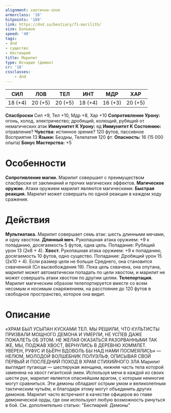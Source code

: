 ```yaml
---
alignment: хаотично-злое
armorclass: '18'
hitpoints: '189'
link: https://dnd.su/bestiary/71-marilith/
size: Большое
speed: '40'
tags:
- dnd
- существо
- бестиарий
title: Марилит
type: Исчадие (демон)
cr: '16'
cssclasses:
    - dnd
---
```



| СИЛ | ЛОВ | ТЕЛ | ИНТ | МДР | ХАР |
|---|---|---|---|---|---|
| 18 (+4) | 20 (+5) | 20 (+5) | 18 (+4) | 16 (+3) | 20 (+5) |
**Спасброски** Сил +9, Тел +10, Мдр +8, Хар +10
**Сопротивление Урону:** огонь, холод, электричество; дробящий, колющий, рубящий от немагических атак
**Иммунитет К Урону:** яд
**Иммунитет К Состоянию:** отравление?
**Чувства:** истинное зрение? 120 футов, пассивное Восприятие 13
**Языки:** Бездны, Телепатия 120 фт.
**Опасность:** 16 (15 000 опыта)
**Бонус Мастерства:** +5


# Особенности
**Сопротивление магии.** Марилит совершает с преимуществом спасброски от заклинаний и прочих магических эффектов.
**Магическое оружие.** Атаки оружием марилит являются магическими.
**Быстрая реакция.** Марилит может совершать по одной реакции в каждом ходу сражения.


# Действия
**Мультиатака.** Марилит совершает семь атак: шесть длинными мечами, и одну хвостом.
**Длинный меч.** Рукопашная атака оружием: +9 к попаданию, досягаемость 5 футов, одна цель. Попадание: Рубящий урон 13 (2к8 + 4).
**Хвост.** Рукопашная атака оружием: +9 к попаданию, досягаемость 10 футов, одно существо. Попадание: Дробящий урон 15 (2к10 + 4). Если размер цели не больше Среднего, она становится схваченной (Сл высвобождения 19). Пока цель схвачена, она опутана, марилит может автоматически попадать по цели хвостом, и марилит не может совершать атаки хвостом по другим целям.
**Телепортация.** Марилит магическим образом телепортируется вместе со всем несомым и носимым снаряжением, на расстояние до 120 футов в свободное пространство, которое она видит.


# Описание
«ХРАМ БЫЛ УСЫПАН КУСКАМИ ТЕЛ. МЫ РЕШИЛИ, ЧТО КУЛЬТИСТЫ ПРИЗВАЛИ МОЩНОГО ДЕМОНА И УМЕРЛИ, НЕ УСПЕВ ДАЖЕ ПОЖАЛЕТЬ ОБ ЭТОМ. НЕ ЖЕЛАЯ ОКАЗАТЬСЯ РАЗОРВАННЫМИ ТАК ЖЕ, МЫ, ПОДЖАВ ХВОСТ, ВЕРНУЛИСЬ В ДЕРЕВНЮ ХОММЛЕТ. УВЕРЕН, РУФУС И БЬЁРН ВДОВОЛЬ БЫ НАД НАМИ ПОСМЕЯЛИСЬ» — НЕЛЮМ, МОЛОДОЙ ВОЛШЕБНИК ПОЛУЭЛЬФ, ОПИСЫВАЯ СВОЙ ПЕРВЫЙ И ПОСЛЕДНИЙ ПОХОД В ХРАМ СТИХИЙНОГО ЗЛА Марилит выглядит пугающе — шестирукая женщина, нижняя часть тела которой заменена на хвост гигантской змеи. Используя мечи в каждой из своих шести рук, марилит является опаснейшим врагом, с которым немногие могут сравниться. Эти демоны обладают острым умом и великолепным тактическим чутьём, и благодаря этому могут объединить других демонов. Марилит часто встречают в качестве офицеров во главе демонической орды, где они используют любую возможность ринуться в бой. См. дополнительно статью: "Бестиарий: Демоны"